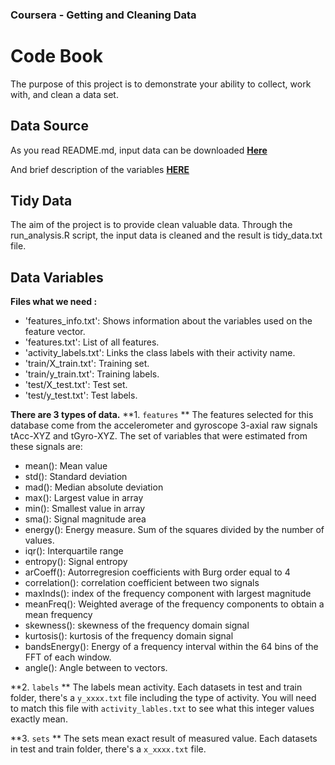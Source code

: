 ### Coursera - Getting and Cleaning Data
# Code Book
The purpose of this project is to demonstrate your ability to collect, work with, and clean a data set.


## Data Source
As you read README.md, input data can be downloaded **[Here](https://d396qusza40orc.cloudfront.net/getdata%2Fprojectfiles%2FUCI%20HAR%20Dataset.zip)**

And brief description of the variables **[HERE](http://archive.ics.uci.edu/ml/datasets/Human+Activity+Recognition+Using+Smartphones)**


## Tidy Data
The aim of the project is to provide clean valuable data. Through the run_analysis.R script, the input data is cleaned and the result is tidy_data.txt file. 


## Data Variables
**Files what we need :**
- 'features_info.txt': Shows information about the variables used on the feature vector.
- 'features.txt': List of all features.
- 'activity_labels.txt': Links the class labels with their activity name.
- 'train/X_train.txt': Training set.
- 'train/y_train.txt': Training labels.
- 'test/X_test.txt': Test set.
- 'test/y_test.txt': Test labels.

**There are 3 types of data.**
**1. ```features``` **
The features selected for this database come from the accelerometer and gyroscope 3-axial raw signals tAcc-XYZ and tGyro-XYZ. The set of variables that were estimated from these signals are: 

* mean(): Mean value
* std(): Standard deviation
* mad(): Median absolute deviation 
* max(): Largest value in array
* min(): Smallest value in array
* sma(): Signal magnitude area
* energy(): Energy measure. Sum of the squares divided by the number of values. 
* iqr(): Interquartile range 
* entropy(): Signal entropy
* arCoeff(): Autorregresion coefficients with Burg order equal to 4
* correlation(): correlation coefficient between two signals
* maxInds(): index of the frequency component with largest magnitude
* meanFreq(): Weighted average of the frequency components to obtain a mean frequency
* skewness(): skewness of the frequency domain signal 
* kurtosis(): kurtosis of the frequency domain signal 
* bandsEnergy(): Energy of a frequency interval within the 64 bins of the FFT of each window.
* angle(): Angle between to vectors.

**2. ```labels``` **
The labels mean activity. Each datasets in test and train folder, there's a ```y_xxxx.txt``` file including the type of activity. You will need to match this file with ```activity_lables.txt``` to see what this integer values exactly mean.

**3. ```sets``` **
The sets mean exact result of measured value. Each datasets in test and train folder, there's a ```x_xxxx.txt``` file.





